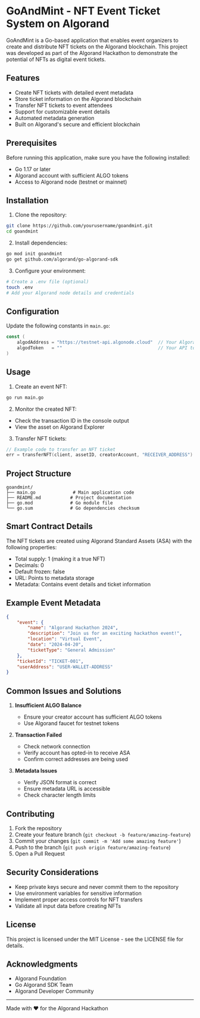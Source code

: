 # GoAndMint - NFT Event Ticket System on Algorand

GoAndMint is a Go-based application that enables event organizers to create and distribute NFT tickets on the Algorand blockchain. This project was developed as part of the Algorand Hackathon to demonstrate the potential of NFTs as digital event tickets.

## Features

- Create NFT tickets with detailed event metadata
- Store ticket information on the Algorand blockchain
- Transfer NFT tickets to event attendees
- Support for customizable event details
- Automated metadata generation
- Built on Algorand's secure and efficient blockchain

## Prerequisites

Before running this application, make sure you have the following installed:
- Go 1.17 or later
- Algorand account with sufficient ALGO tokens
- Access to Algorand node (testnet or mainnet)

## Installation

1. Clone the repository:
```bash
git clone https://github.com/yourusername/goandmint.git
cd goandmint
```

2. Install dependencies:
```bash
go mod init goandmint
go get github.com/algorand/go-algorand-sdk
```

3. Configure your environment:
```bash
# Create a .env file (optional)
touch .env
# Add your Algorand node details and credentials
```

## Configuration

Update the following constants in `main.go`:

```go
const (
    algodAddress = "https://testnet-api.algonode.cloud"  // Your Algorand node URL
    algodToken   = ""                                    // Your API token
)
```

## Usage

1. Create an event NFT:
```bash
go run main.go
```

2. Monitor the created NFT:
- Check the transaction ID in the console output
- View the asset on Algorand Explorer

3. Transfer NFT tickets:
```go
// Example code to transfer an NFT ticket
err = transferNFT(client, assetID, creatorAccount, "RECEIVER_ADDRESS")
```

## Project Structure

```
goandmint/
├── main.go              # Main application code
├── README.md           # Project documentation
├── go.mod              # Go module file
└── go.sum              # Go dependencies checksum
```

## Smart Contract Details

The NFT tickets are created using Algorand Standard Assets (ASA) with the following properties:
- Total supply: 1 (making it a true NFT)
- Decimals: 0
- Default frozen: false
- URL: Points to metadata storage
- Metadata: Contains event details and ticket information

## Example Event Metadata

```json
{
    "event": {
        "name": "Algorand Hackathon 2024",
        "description": "Join us for an exciting hackathon event!",
        "location": "Virtual Event",
        "date": "2024-04-20",
        "ticketType": "General Admission"
    },
    "ticketId": "TICKET-001",
    "userAddress": "USER-WALLET-ADDRESS"
}
```

## Common Issues and Solutions

1. **Insufficient ALGO Balance**
   - Ensure your creator account has sufficient ALGO tokens
   - Use Algorand faucet for testnet tokens

2. **Transaction Failed**
   - Check network connection
   - Verify account has opted-in to receive ASA
   - Confirm correct addresses are being used

3. **Metadata Issues**
   - Verify JSON format is correct
   - Ensure metadata URL is accessible
   - Check character length limits

## Contributing

1. Fork the repository
2. Create your feature branch (`git checkout -b feature/amazing-feature`)
3. Commit your changes (`git commit -m 'Add some amazing feature'`)
4. Push to the branch (`git push origin feature/amazing-feature`)
5. Open a Pull Request

## Security Considerations

- Keep private keys secure and never commit them to the repository
- Use environment variables for sensitive information
- Implement proper access controls for NFT transfers
- Validate all input data before creating NFTs

## License

This project is licensed under the MIT License - see the LICENSE file for details.


## Acknowledgments

- Algorand Foundation
- Go Algorand SDK Team
- Algorand Developer Community

---
Made with ❤️ for the Algorand Hackathon
